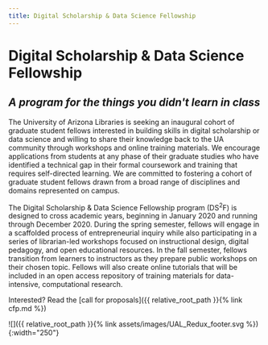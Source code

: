 ```yaml
---
title: Digital Scholarship & Data Science Fellowship
---
```


# Digital Scholarship & Data Science Fellowship

## _A program for the things you didn't learn in class_

The University of Arizona Libraries is seeking an inaugural cohort of graduate student fellows interested in building skills in digital scholarship or data science and willing to share their knowledge back to the UA community through workshops and online training materials. We encourage applications from students at any phase of their graduate studies who have identified a technical gap in their formal coursework and training that requires self-directed learning. We are committed to fostering a cohort of graduate student fellows drawn from a broad range of disciplines and domains represented on campus.

The Digital Scholarship & Data Science Fellowship program (DS<sup>2</sup>F) is designed to cross academic years, beginning in January 2020 and running through December 2020. During the spring semester, fellows will engage in a scaffolded process of entrepreneurial inquiry while also participating in a series of librarian-led workshops focused on instructional design, digital pedagogy, and open educational resources. In the fall semester, fellows transition from learners to instructors as they prepare public workshops on their chosen topic. Fellows will also create online tutorials that will be included in an open access repository of training materials for data-intensive, computational research.

Interested? Read the [call for proposals]({{ relative_root_path }}{% link cfp.md %})

<!-- Footer -->
![]({{ relative_root_path }}{% link assets/images/UAL_Redux_footer.svg %}){:width="250"}
<!-- End Footer -->
